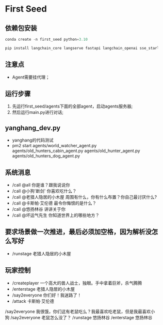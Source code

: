 # First Seed

## 依赖包安装
```python
conda create -n first_seed python=3.10 

pip install langchain_core langserve fastapi langchain_openai sse_starlette faiss-cpu
```

## 注意点
- Agent需要挂代理；

## 运行步骤

1. 先运行first_seed/agents下面的全部agent，启动agents服务器;
2. 然后运行main.py进行对话;


## yanghang_dev.py
- yanghang的代码测试
- pm2 start agents/world_watcher_agent.py agents/old_hunters_cabin_agent.py agents/old_hunter_agent.py agents/old_hunters_dog_agent.py



## 系统消息
- /call @all 你是谁？跟我说说你
- /call @小狗'断剑' 你喜欢吃什么？
- /call @老猎人隐居的小木屋 周围有什么，你有什么布置？你自己最讨厌什么?
- /call @卡斯帕·艾伦德 最令你悔恨的是什么？
- /call @悠扬林谷 讲讲关于你
- /call @坏运气先生 你知道世界上的哪些地方？


## 要求场景做一次推进，最后必须加空格，因为解析没怎么写好
- /runstage 老猎人隐居的小木屋 


## 玩家控制
- /createplayer 一个高大的兽人战士，独眼。手中拿着巨斧，杀气腾腾
- /enterstage 老猎人隐居的小木屋 
- /say2everyone 你们好！我迷路了！
- /attack 卡斯帕·艾伦德




/say2everyone 我很饿，你们这有老鼠吃么？我最喜欢吃老鼠，但是我最喜欢小狗
/say2everyone 老鼠怎么没了？
/runstage 悠扬林谷 
/enterstage 悠扬林谷